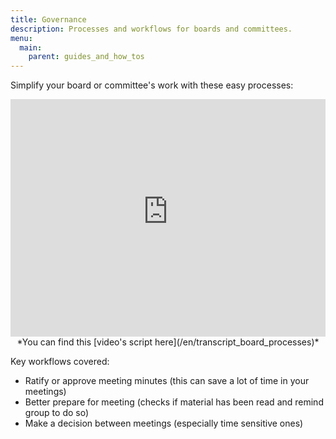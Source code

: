 ```yaml
---
title: Governance
description: Processes and workflows for boards and committees.
menu:
  main:
    parent: guides_and_how_tos
---
```


Simplify your board or committee's work with these easy processes:
<iframe width="100%" height="380px" src="https://www.youtube-nocookie.com/embed/FITqrhLuh8I" frameborder="0" allowfullscreen></iframe>
<center>*You can find this [video's script here](/en/transcript_board_processes)*</center>

Key workflows covered:

- Ratify or approve meeting minutes (this can save a lot of time in your meetings)
- Better prepare for meeting (checks if material has been read and remind group to do so)
- Make a decision between meetings (especially time sensitive ones)
